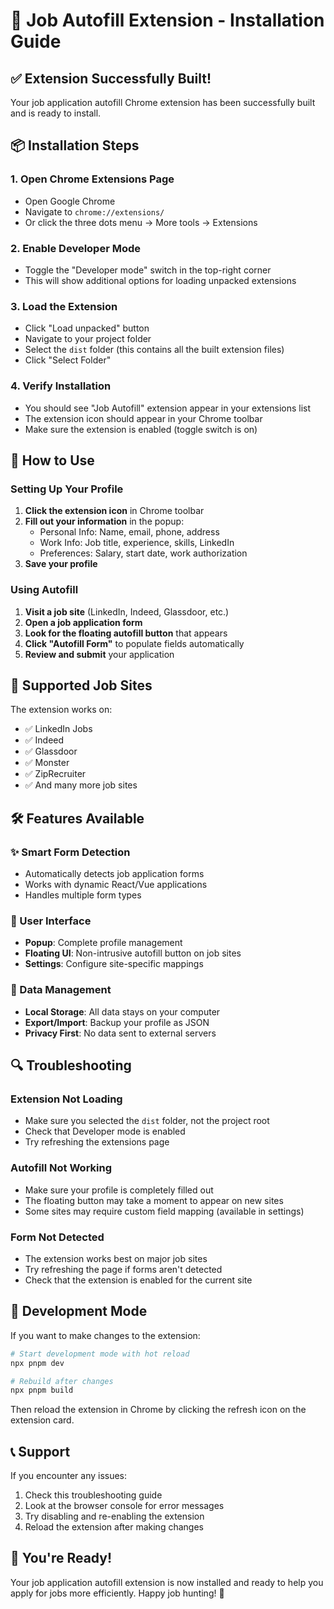 # 🚀 Job Autofill Extension - Installation Guide

## ✅ Extension Successfully Built!

Your job application autofill Chrome extension has been successfully built and is ready to install.

## 📦 Installation Steps

### 1. Open Chrome Extensions Page
- Open Google Chrome
- Navigate to `chrome://extensions/`
- Or click the three dots menu → More tools → Extensions

### 2. Enable Developer Mode
- Toggle the "Developer mode" switch in the top-right corner
- This will show additional options for loading unpacked extensions

### 3. Load the Extension
- Click "Load unpacked" button
- Navigate to your project folder
- Select the `dist` folder (this contains all the built extension files)
- Click "Select Folder"

### 4. Verify Installation
- You should see "Job Autofill" extension appear in your extensions list
- The extension icon should appear in your Chrome toolbar
- Make sure the extension is enabled (toggle switch is on)

## 🎯 How to Use

### Setting Up Your Profile
1. **Click the extension icon** in Chrome toolbar
2. **Fill out your information** in the popup:
   - Personal Info: Name, email, phone, address
   - Work Info: Job title, experience, skills, LinkedIn
   - Preferences: Salary, start date, work authorization
3. **Save your profile**

### Using Autofill
1. **Visit a job site** (LinkedIn, Indeed, Glassdoor, etc.)
2. **Open a job application form**
3. **Look for the floating autofill button** that appears
4. **Click "Autofill Form"** to populate fields automatically
5. **Review and submit** your application

## 🔧 Supported Job Sites

The extension works on:
- ✅ LinkedIn Jobs
- ✅ Indeed
- ✅ Glassdoor
- ✅ Monster
- ✅ ZipRecruiter
- ✅ And many more job sites

## 🛠️ Features Available

### ✨ Smart Form Detection
- Automatically detects job application forms
- Works with dynamic React/Vue applications
- Handles multiple form types

### 🎨 User Interface
- **Popup**: Complete profile management
- **Floating UI**: Non-intrusive autofill button on job sites
- **Settings**: Configure site-specific mappings

### 💾 Data Management
- **Local Storage**: All data stays on your computer
- **Export/Import**: Backup your profile as JSON
- **Privacy First**: No data sent to external servers

## 🔍 Troubleshooting

### Extension Not Loading
- Make sure you selected the `dist` folder, not the project root
- Check that Developer mode is enabled
- Try refreshing the extensions page

### Autofill Not Working
- Make sure your profile is completely filled out
- The floating button may take a moment to appear on new sites
- Some sites may require custom field mapping (available in settings)

### Form Not Detected
- The extension works best on major job sites
- Try refreshing the page if forms aren't detected
- Check that the extension is enabled for the current site

## 🔄 Development Mode

If you want to make changes to the extension:

```bash
# Start development mode with hot reload
npx pnpm dev

# Rebuild after changes
npx pnpm build
```

Then reload the extension in Chrome by clicking the refresh icon on the extension card.

## 📞 Support

If you encounter any issues:
1. Check this troubleshooting guide
2. Look at the browser console for error messages
3. Try disabling and re-enabling the extension
4. Reload the extension after making changes

## 🎉 You're Ready!

Your job application autofill extension is now installed and ready to help you apply for jobs more efficiently. Happy job hunting! 🚀